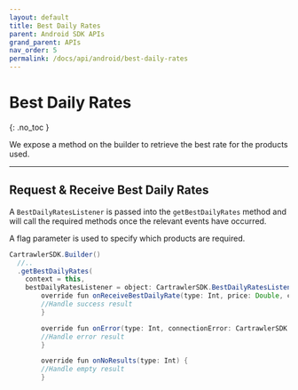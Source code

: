 ```yaml
---
layout: default
title: Best Daily Rates
parent: Android SDK APIs
grand_parent: APIs
nav_order: 5
permalink: /docs/api/android/best-daily-rates
---
```


# Best Daily Rates

{: .no_toc }

We expose a method on the builder to retrieve the best rate for the products used.   

---

## Request & Receive Best Daily Rates

A `BestDailyRatesListener` is passed into the `getBestDailyRates` method and will call the required methods once the relevant events have occurred. 
 
A flag parameter is used to specify which products are required.

```java      
CartrawlerSDK.Builder()
  //..
  .getBestDailyRates(
    context = this,
    bestDailyRatesListener = object: CartrawlerSDK.BestDailyRatesListener {
        override fun onReceiveBestDailyRate(type: Int, price: Double, currency: String) {
        //Handle success result
        }

        override fun onError(type: Int, connectionError: CartrawlerSDK.ConnectionError) {
        //Handle error result
        }

        override fun onNoResults(type: Int) {
        //Handle empty result
        }
```